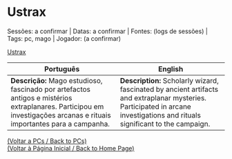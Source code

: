 
# Ustrax

Sessões: a confirmar | Datas: a confirmar | Fontes: (logs de sessões) | Tags: pc, mago | Jogador: (a confirmar)

[Ustrax](ustrax.png)

| Português | English |
|-----------|---------|
| **Descrição:** Mago estudioso, fascinado por artefactos antigos e mistérios extraplanares. Participou em investigações arcanas e rituais importantes para a campanha. | **Description:** Scholarly wizard, fascinated by ancient artifacts and extraplanar mysteries. Participated in arcane investigations and rituals significant to the campaign. |

[(Voltar a PCs / Back to PCs)](pcs.md)  
[(Voltar à Página Inicial / Back to Home Page)](home.md)



















